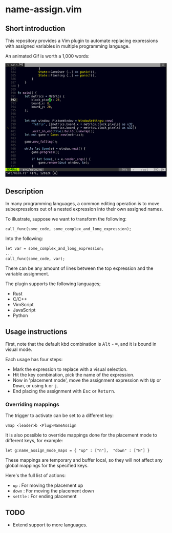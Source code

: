 # name-assign.vim

## Short introduction

This repository provides a Vim plugin to automate replacing expressions with
assigned variables in multiple programming language.

An animated Gif is worth a 1,000 words:

<img src="doc/name-assign.gif">


## Description

In many programming languages, a common editing operation is to move subexpressions
out of a nested expression into their own assigned names.

To illustrate, suppose we want to transform the following:

    call_func(some_code, some_complex_and_long_expression);

Into the following:

	let var = some_complex_and_long_expression;
	...
    call_func(some_code, var);

There can be any amount of lines between the top expression and the variable
assignment.

The plugin supports the following languages;

* Rust
* C/C++
* VimScript
* JavaScript
* Python


## Usage instructions

First, note that the default kbd combination is <kbd>Alt</kbd> - <kbd>=</kbd>, and it is bound in visual mode.

Each usage has four steps:

* Mark the expression to replace with a visual selection.
* Hit the key combination, pick the name of the expression.
* Now in 'placement mode', move the assignment expression with <kbd>Up</kbd> or <kbd>Down</kbd>, or using <kbd>k</kbd> or <kbd>j</kbd>.
* End placing the assignment with <kbd>Esc</kbd> or <kbd>Return</kbd>.

### Overriding mappings

The trigger to activate can be set to a different key:

```
vmap <leader>b <Plug>NameAssign
```

It is also possible to override mappings done for the placement mode to
different keys, for example:

```
let g:name_assign_mode_maps = { "up" : ["n"],  "down" : ["N"] }
```

These mappings are temporary and buffer local, so they will not affect any
global mappings for the specified keys.

Here's the full list of actions:

* `up` : For moving the placement up
* `down` : For moving the placement down
* `settle` : For ending placement

## TODO

* Extend support to more languages.
